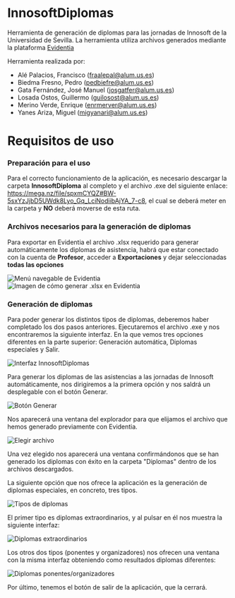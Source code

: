 # InnosoftDiplomas
Herramienta de generación de diplomas para las jornadas de Innosoft de la Universidad de Sevilla.
La herramienta utiliza archivos generados mediante la plataforma [Evidentia](https://github.com/drorganvidez/evidentia)

Herramienta realizada por:
* Alé Palacios, Francisco (fraalepal@alum.us.es)
* Biedma Fresno, Pedro (pedbiefre@alum.us.es)
* Gata Fernández, José Manuel (josgatfer@alum.us.es)
* Losada Ostos, Guillermo (guilosost@alum.us.es)
* Merino Verde, Enrique (enrmerver@alum.us.es)
* Yanes Ariza, Miguel (migyanari@alum.us.es)

# Requisitos de uso

### Preparación para el uso
Para el correcto funcionamiento de la aplicación, es necesario descargar la carpeta **InnosoftDiploma** al completo y el archivo .exe del siguiente enlace: https://mega.nz/file/spxmCYQZ#BW-5sxYzJjbD5UWdk8Lyo_Gq_LciNodiibAjYA_7-c8, el cual se deberá meter en la carpeta y **NO** deberá moverse de esta ruta.

### Archivos necesarios para la generación de diplomas
Para exportar en Evidentia el archivo .xlsx requerido para generar automáticamente los diplomas de asistencia, habrá que estar conectado con la cuenta de **Profesor**, acceder a **Exportaciones** y dejar seleccionadas **todas las opciones**

![Menú navegable de Evidentia](https://cdn.discordapp.com/attachments/768136234287366175/778612940278333480/unknown.png)
![Imagen de cómo generar .xlsx en Evidentia](https://cdn.discordapp.com/attachments/768136234287366175/778610418896863282/unknown.png)

### Generación de diplomas
Para poder generar los distintos tipos de diplomas, deberemos haber completado los dos pasos anteriores. Ejecutaremos el archivo .exe y nos encontraremos la siguiente interfaz. En la que vemos tres opciones diferentes en la parte superior: Generación automática, Diplomas especiales y Salir.

![Interfaz InnosoftDiplomas](https://cdn.discordapp.com/attachments/646777871016263713/780451963530772490/Portada.png)

Para generar los diplomas de las asistencias a las jornadas de Innosoft automáticamente, nos dirigiremos a la primera opción y nos saldrá un desplegable con el botón Generar.

![Botón Generar](https://cdn.discordapp.com/attachments/646777871016263713/780453357181075476/Generar.png)

Nos aparecerá una ventana del explorador para que elijamos el archivo que hemos generado previamente con Evidentia.

![Elegir archivo](https://cdn.discordapp.com/attachments/646777871016263713/780453718822354984/Elegir_archivo.png)

Una vez elegido nos aparecerá una ventana confirmándonos que se han generado los diplomas con éxito en la carpeta "Diplomas" dentro de los archivos descargados.

La siguiente opción que nos ofrece la aplicación es la generación de diplomas especiales, en concreto, tres tipos.

![Tipos de diplomas](https://cdn.discordapp.com/attachments/646777871016263713/780454611517046794/Tipos_de_diplomas.png)

El primer tipo es diplomas extraordinarios, y al pulsar en él nos muestra la siguiente interfaz:

![Diplomas extraordinarios](https://cdn.discordapp.com/attachments/646777871016263713/780454985522872320/Diplomas_extraordinarios_1.png)

Los otros dos tipos (ponentes y organizadores) nos ofrecen una ventana con la misma interfaz obteniendo como resultados diplomas diferentes:

![Diplomas ponentes/organizadores](https://cdn.discordapp.com/attachments/646777871016263713/780455460637507624/Diploma_ponente.png)

Por último, tenemos el botón de salir de la aplicación, que la cerrará.
